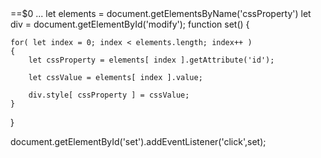 <!DOCTYPE html>==$0
<html>
<head>...</head>
<body>
    let elements = document.getElementsByName('cssProperty')
let div = document.getElementById('modify');
function set()
{
    
    for( let index = 0; index < elements.length; index++ )
    {
        let cssProperty = elements[ index ].getAttribute('id');
        
        let cssValue = elements[ index ].value;
        
        div.style[ cssProperty ] = cssValue;
    }
}

document.getElementById('set').addEventListener('click',set);
    


